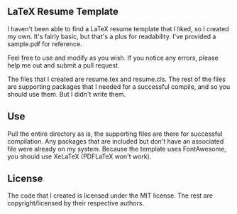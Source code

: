 ## LaTeX Resume Template

I haven't been able to find a LaTeX resume template that I liked, so I created my own.  It's fairly basic, but that's a plus for readability.  I've provided a sample.pdf for reference.

Feel free to use and modify as you wish.  If you notice any errors, please help me out and submit a pull request.

The files that I created are resume.tex and resume.cls.  The rest of the files are supporting packages that I needed for a successful compile, and so you should use them.  But I didn't write them.

## Use

Pull the entire directory as is, the supporting files are there for successful compilation. Any packages that are included but don't have an associated file were already on my system.  Because the template uses FontAwesome, you should use XeLaTeX (PDFLaTeX won't work).  

## License

The code that I created is licensed under the MIT license.  The rest are copyright/licensed by their respective authors.

